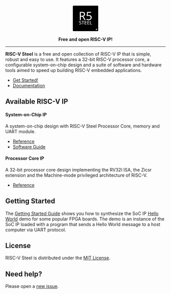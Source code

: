 <p align="center"><img src="docs/source/images/rvsteel-logo.svg" width="80"/></p>
<p align="center"><strong>Free and open RISC-V IP!</strong></p>

---

**RISC-V Steel** is a free and open collection of RISC-V IP that is simple, robust and easy to use. It features a 32-bit RISC-V processor core, a configurable system-on-chip design and a suite of software and hardware tools aimed to speed up building RISC-V embedded applications.

- [Get Started!](https://riscv-steel.github.io/riscv-steel/getting-started/)
- [Documentation](https://riscv-steel.github.io/riscv-steel/)


## Available RISC-V IP

#### System-on-Chip IP

A system-on-chip design with RISC-V Steel Processor Core, memory and UART module.

- [Reference](https://riscv-steel.github.io/riscv-steel/soc/)
- [Software Guide](https://riscv-steel.github.io/riscv-steel/software-guide/)

#### Processor Core IP

A 32-bit processor core design implementing the RV32I ISA, the Zicsr extension and the Machine-mode privileged architecture of RISC-V.

- [Reference](https://riscv-steel.github.io/riscv-steel/core/)

## Getting Started

The [Getting Started Guide](https://riscv-steel.github.io/riscv-steel/getting-started/) shows you how to synthesize the SoC IP [Hello World](https://github.com/riscv-steel/riscv-steel/tree/main/hello-world) demo for some popular FPGA boards. The demo is an instance of the SoC IP loaded with a program that sends a Hello World message to a host computer via UART protocol.

## License

RISC-V Steel is distributed under the [MIT License](LICENSE.md).

## Need help?

Please open a [new issue](https://github.com/riscv-steel/riscv-steel/issues).
